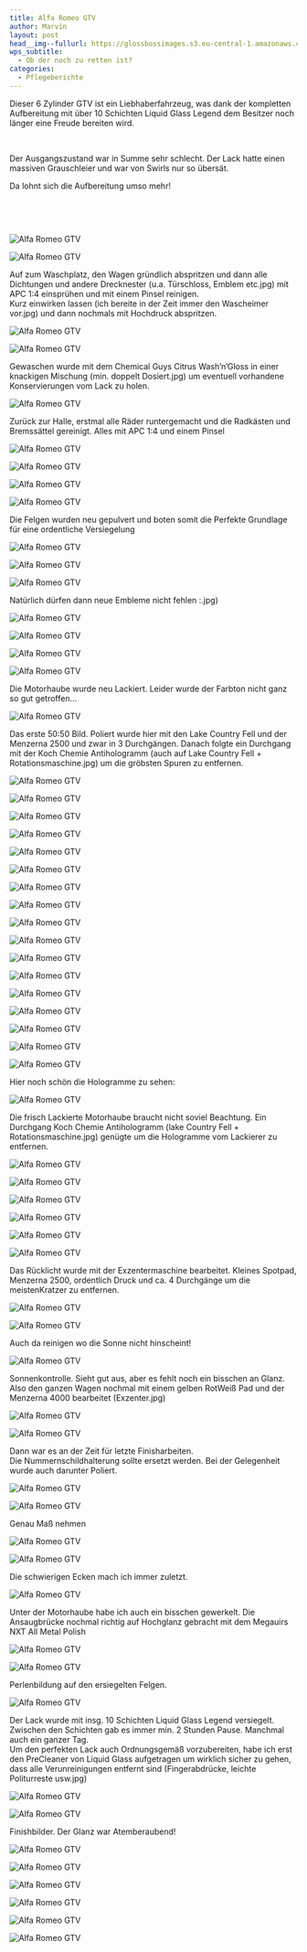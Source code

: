 ```yaml
---
title: Alfa Romeo GTV
author: Marvin
layout: post
head__img--fullurl: https://glossbossimages.s3.eu-central-1.amazonaws.com/headerimg/alfagtv.jpg
wps_subtitle:
  - Ob der noch zu retten ist?
categories:
  - Pflegeberichte
---
```

Dieser 6 Zylinder GTV ist ein Liebhaberfahrzeug, was dank der kompletten Aufbereitung mit über 10 Schichten Liquid Glass Legend dem Besitzer noch länger eine Freude bereiten wird.

&nbsp;

Der Ausgangszustand war in Summe sehr schlecht. Der Lack hatte einen massiven Grauschleier und war von Swirls nur so übersät.

Da lohnt sich die Aufbereitung umso mehr!

&nbsp;

&nbsp;

![Alfa Romeo GTV](https://glossbossimages.s3.eu-central-1.amazonaws.com/marvin/alfagtv/IMG_6054.jpg)

![Alfa Romeo GTV](https://glossbossimages.s3.eu-central-1.amazonaws.com/marvin/alfagtv/IMG_6055.jpg)

Auf zum Waschplatz, den Wagen gründlich abspritzen und dann alle Dichtungen und andere Drecknester (u.a. Türschloss, Emblem etc.jpg) mit APC 1:4 einsprühen und mit einem Pinsel reinigen.  
Kurz einwirken lassen (ich bereite in der Zeit immer den Wascheimer vor.jpg) und dann nochmals mit Hochdruck abspritzen.

![Alfa Romeo GTV](https://glossbossimages.s3.eu-central-1.amazonaws.com/marvin/alfagtv/IMG_6058.jpg)

![Alfa Romeo GTV](https://glossbossimages.s3.eu-central-1.amazonaws.com/marvin/alfagtv/IMG_6059.jpg)

Gewaschen wurde mit dem Chemical Guys Citrus Wash&#8217;n&#8217;Gloss in einer knackigen Mischung (min. doppelt Dosiert.jpg) um eventuell vorhandene Konservierungen vom Lack zu holen.

![Alfa Romeo GTV](https://glossbossimages.s3.eu-central-1.amazonaws.com/marvin/alfagtv/IMG_6061.jpg)

Zurück zur Halle, erstmal alle Räder runtergemacht und die Radkästen und Bremssättel gereinigt. Alles mit APC 1:4 und einem Pinsel

![Alfa Romeo GTV](https://glossbossimages.s3.eu-central-1.amazonaws.com/marvin/alfagtv/IMG_6062.jpg)

![Alfa Romeo GTV](https://glossbossimages.s3.eu-central-1.amazonaws.com/marvin/alfagtv/IMG_6063.jpg)

![Alfa Romeo GTV](https://glossbossimages.s3.eu-central-1.amazonaws.com/marvin/alfagtv/IMG_6064.jpg)

![Alfa Romeo GTV](https://glossbossimages.s3.eu-central-1.amazonaws.com/marvin/alfagtv/IMG_6065.jpg)

Die Felgen wurden neu gepulvert und boten somit die Perfekte Grundlage für eine ordentliche Versiegelung

![Alfa Romeo GTV](https://glossbossimages.s3.eu-central-1.amazonaws.com/marvin/alfagtv/IMG_6067.jpg)

![Alfa Romeo GTV](https://glossbossimages.s3.eu-central-1.amazonaws.com/marvin/alfagtv/IMG_6068.jpg)

![Alfa Romeo GTV](https://glossbossimages.s3.eu-central-1.amazonaws.com/marvin/alfagtv/IMG_6069.jpg)

Natürlich dürfen dann neue Embleme nicht fehlen :.jpg)

![Alfa Romeo GTV](https://glossbossimages.s3.eu-central-1.amazonaws.com/marvin/alfagtv/IMG_6070.jpg)

![Alfa Romeo GTV](https://glossbossimages.s3.eu-central-1.amazonaws.com/marvin/alfagtv/IMG_6071.jpg)

![Alfa Romeo GTV](https://glossbossimages.s3.eu-central-1.amazonaws.com/marvin/alfagtv/IMG_6072.jpg)

![Alfa Romeo GTV](https://glossbossimages.s3.eu-central-1.amazonaws.com/marvin/alfagtv/IMG_6073.jpg)

Die Motorhaube wurde neu Lackiert. Leider wurde der Farbton nicht ganz so gut getroffen&#8230;

![Alfa Romeo GTV](https://glossbossimages.s3.eu-central-1.amazonaws.com/marvin/alfagtv/IMG_6074.jpg)

Das erste 50:50 Bild. Poliert wurde hier mit den Lake Country Fell und der Menzerna 2500 und zwar in 3 Durchgängen. Danach folgte ein Durchgang mit der Koch Chemie Antihologramm (auch auf Lake Country Fell + Rotationsmaschine.jpg) um die gröbsten Spuren zu entfernen.

![Alfa Romeo GTV](https://glossbossimages.s3.eu-central-1.amazonaws.com/marvin/alfagtv/IMG_6075.jpg)

![Alfa Romeo GTV](https://glossbossimages.s3.eu-central-1.amazonaws.com/marvin/alfagtv/IMG_6078.jpg)

![Alfa Romeo GTV](https://glossbossimages.s3.eu-central-1.amazonaws.com/marvin/alfagtv/IMG_6081.jpg)

![Alfa Romeo GTV](https://glossbossimages.s3.eu-central-1.amazonaws.com/marvin/alfagtv/IMG_6082.jpg)

![Alfa Romeo GTV](https://glossbossimages.s3.eu-central-1.amazonaws.com/marvin/alfagtv/IMG_6083.jpg)

![Alfa Romeo GTV](https://glossbossimages.s3.eu-central-1.amazonaws.com/marvin/alfagtv/IMG_6085.jpg)

![Alfa Romeo GTV](https://glossbossimages.s3.eu-central-1.amazonaws.com/marvin/alfagtv/IMG_6086.jpg)

![Alfa Romeo GTV](https://glossbossimages.s3.eu-central-1.amazonaws.com/marvin/alfagtv/IMG_6098.jpg)

![Alfa Romeo GTV](https://glossbossimages.s3.eu-central-1.amazonaws.com/marvin/alfagtv/IMG_6101.jpg)

![Alfa Romeo GTV](https://glossbossimages.s3.eu-central-1.amazonaws.com/marvin/alfagtv/IMG_6104.jpg)

![Alfa Romeo GTV](https://glossbossimages.s3.eu-central-1.amazonaws.com/marvin/alfagtv/IMG_6106.jpg)

![Alfa Romeo GTV](https://glossbossimages.s3.eu-central-1.amazonaws.com/marvin/alfagtv/IMG_6107.jpg)

![Alfa Romeo GTV](https://glossbossimages.s3.eu-central-1.amazonaws.com/marvin/alfagtv/IMG_6111.jpg)

![Alfa Romeo GTV](https://glossbossimages.s3.eu-central-1.amazonaws.com/marvin/alfagtv/IMG_6112.jpg)

![Alfa Romeo GTV](https://glossbossimages.s3.eu-central-1.amazonaws.com/marvin/alfagtv/IMG_6117.jpg)

![Alfa Romeo GTV](https://glossbossimages.s3.eu-central-1.amazonaws.com/marvin/alfagtv/IMG_6118.jpg)

![Alfa Romeo GTV](https://glossbossimages.s3.eu-central-1.amazonaws.com/marvin/alfagtv/IMG_6120.jpg)

Hier noch schön die Hologramme zu sehen:

![Alfa Romeo GTV](https://glossbossimages.s3.eu-central-1.amazonaws.com/marvin/alfagtv/IMG_6211.JPG)

Die frisch Lackierte Motorhaube braucht nicht soviel Beachtung. Ein Durchgang Koch Chemie Antihologramm (lake Country Fell + Rotationsmaschine.jpg) genügte um die Hologramme vom Lackierer zu entfernen.

![Alfa Romeo GTV](https://glossbossimages.s3.eu-central-1.amazonaws.com/marvin/alfagtv/IMG_6212.JPG)

![Alfa Romeo GTV](https://glossbossimages.s3.eu-central-1.amazonaws.com/marvin/alfagtv/IMG_6213.JPG)

![Alfa Romeo GTV](https://glossbossimages.s3.eu-central-1.amazonaws.com/marvin/alfagtv/IMG_6216.JPG)

![Alfa Romeo GTV](https://glossbossimages.s3.eu-central-1.amazonaws.com/marvin/alfagtv/IMG_6220.JPG)

![Alfa Romeo GTV](https://glossbossimages.s3.eu-central-1.amazonaws.com/marvin/alfagtv/IMG_6221.JPG)

![Alfa Romeo GTV](https://glossbossimages.s3.eu-central-1.amazonaws.com/marvin/alfagtv/IMG_6226.JPG)

Das Rücklicht wurde mit der Exzentermaschine bearbeitet. Kleines Spotpad, Menzerna 2500, ordentlich Druck und ca. 4 Durchgänge um die meistenKratzer zu entfernen.

![Alfa Romeo GTV](https://glossbossimages.s3.eu-central-1.amazonaws.com/marvin/alfagtv/IMG_6227.JPG)

![Alfa Romeo GTV](https://glossbossimages.s3.eu-central-1.amazonaws.com/marvin/alfagtv/IMG_6228.JPG)

Auch da reinigen wo die Sonne nicht hinscheint! 

![Alfa Romeo GTV](https://glossbossimages.s3.eu-central-1.amazonaws.com/marvin/alfagtv/IMG_6237.JPG)

Sonnenkontrolle. Sieht gut aus, aber es fehlt noch ein bisschen an Glanz. Also den ganzen Wagen nochmal mit einem gelben RotWeiß Pad und der Menzerna 4000 bearbeitet (Exzenter.jpg)

![Alfa Romeo GTV](https://glossbossimages.s3.eu-central-1.amazonaws.com/marvin/alfagtv/IMG_6506.jpg)

![Alfa Romeo GTV](https://glossbossimages.s3.eu-central-1.amazonaws.com/marvin/alfagtv/IMG_6509.jpg)

Dann war es an der Zeit für letzte Finisharbeiten.  
Die Nummernschildhalterung sollte ersetzt werden. Bei der Gelegenheit wurde auch darunter Poliert.

![Alfa Romeo GTV](https://glossbossimages.s3.eu-central-1.amazonaws.com/marvin/alfagtv/IMG_6555.jpg)

![Alfa Romeo GTV](https://glossbossimages.s3.eu-central-1.amazonaws.com/marvin/alfagtv/IMG_6556.jpg)

Genau Maß nehmen

![Alfa Romeo GTV](https://glossbossimages.s3.eu-central-1.amazonaws.com/marvin/alfagtv/IMG_6557.jpg)

![Alfa Romeo GTV](https://glossbossimages.s3.eu-central-1.amazonaws.com/marvin/alfagtv/IMG_6558.jpg)

Die schwierigen Ecken mach ich immer zuletzt.

![Alfa Romeo GTV](https://glossbossimages.s3.eu-central-1.amazonaws.com/marvin/alfagtv/IMG_6562.jpg)

Unter der Motorhaube habe ich auch ein bisschen gewerkelt. Die Ansaugbrücke nochmal richtig auf Hochglanz gebracht mit dem Megauirs NXT All Metal Polish

![Alfa Romeo GTV](https://glossbossimages.s3.eu-central-1.amazonaws.com/marvin/alfagtv/IMG_6563.jpg)

![Alfa Romeo GTV](https://glossbossimages.s3.eu-central-1.amazonaws.com/marvin/alfagtv/IMG_6564.jpg)

Perlenbildung auf den ersiegelten Felgen.

![Alfa Romeo GTV](https://glossbossimages.s3.eu-central-1.amazonaws.com/marvin/alfagtv/IMG_6582.jpg)

Der Lack wurde mit insg. 10 Schichten Liquid Glass Legend versiegelt. Zwischen den Schichten gab es immer min. 2 Stunden Pause. Manchmal auch ein ganzer Tag.  
Um den perfekten Lack auch Ordnungsgemäß vorzubereiten, habe ich erst den PreCleaner von Liquid Glass aufgetragen um wirklich sicher zu gehen, dass alle Verunreinigungen entfernt sind (Fingerabdrücke, leichte Politurreste usw.jpg)

![Alfa Romeo GTV](https://glossbossimages.s3.eu-central-1.amazonaws.com/marvin/alfagtv/IMG_6584.jpg)

![Alfa Romeo GTV](https://glossbossimages.s3.eu-central-1.amazonaws.com/marvin/alfagtv/IMG_6583.jpg)

Finishbilder. Der Glanz war Atemberaubend!

![Alfa Romeo GTV](https://glossbossimages.s3.eu-central-1.amazonaws.com/marvin/alfagtv/IMG_6657.jpg)

![Alfa Romeo GTV](https://glossbossimages.s3.eu-central-1.amazonaws.com/marvin/alfagtv/IMG_6671.jpg)

![Alfa Romeo GTV](https://glossbossimages.s3.eu-central-1.amazonaws.com/marvin/alfagtv/IMG_6680.jpg)

![Alfa Romeo GTV](https://glossbossimages.s3.eu-central-1.amazonaws.com/marvin/alfagtv/IMG_6686.jpg)

![Alfa Romeo GTV](https://glossbossimages.s3.eu-central-1.amazonaws.com/marvin/alfagtv/IMG_6698.jpg)

![Alfa Romeo GTV](https://glossbossimages.s3.eu-central-1.amazonaws.com/marvin/alfagtv/IMG_6713.jpg)
